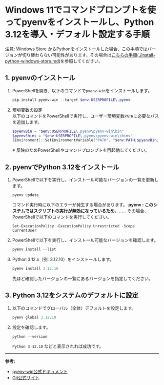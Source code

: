 # Windows 11でコマンドプロンプトを使ってpyenvをインストールし、Python 3.12を導入・デフォルト設定する手順

注意: Windows Store からPythonをインストールした場合、この手順ではバージョンが切り替わらない可能性があります。その場合は[こちらの手順(./install-python-windows-store.md)](./install-python-windows-store.md)を参照してください。


## 1. pyenvのインストール

1. PowerShellを開き、以下のコマンドで`pyenv-win`をインストールします。

    ```powershell
    pip install pyenv-win --target $env:USERPROFILE\.pyenv
    ```

2. 環境変数の設定  
   以下のコマンドをPowerShellで実行し、ユーザー環境変数`PATH`に必要なパスを追加します。

    ```powershell
    $pyenvBin = "$env:USERPROFILE\.pyenv\pyenv-win\bin"
    $pyenvShims = "$env:USERPROFILE\.pyenv\pyenv-win\shims"
    [Environment]::SetEnvironmentVariable("PATH", "$env:PATH;$pyenvBin;$pyenvShims", "User")
    ```

   ※ 反映のためPowerShellやコマンドプロンプトを再起動してください。

## 2. pyenvでPython 3.12をインストール

1. PowerShellで以下を実行し、インストール可能なバージョンの一覧を更新します。
   ```
   pyenv update
   ```
    コマンド実行時に以下のエラーが発生する場合があります。
    **pyenv : このシステムではスクリプトの実行が無効になっているため、.....**
    その場合、PowerShellで以下のコマンドを実行してください。
    ```
    Set-ExecutionPolicy -ExecutionPolicy Unrestricted -Scope CurrentUser
    ```

2. PowerShellで以下を実行し、インストール可能なバージョンを確認します。

    ```powershell
    pyenv install --list
    ```


3. Python 3.12.x（例: 3.12.10）をインストールします。

    ```powershell
    pyenv install 3.12.10
    ```
    先ほど確認したバージョンの一覧にあるバージョンを指定してください。

## 3. Python 3.12をシステムのデフォルトに設定

1. 以下のコマンドでグローバル（全体）デフォルトを設定します。

    ```powershell
    pyenv global 3.12.10
    ```

2. 設定を確認します。

    ```powershell
    python --version
    ```

    `Python 3.12.10` などと表示されれば成功です。

---

**参考:**  
- [pyenv-win公式ドキュメント](https://github.com/pyenv-win/pyenv-win)
- [Git公式サイト](https://git-scm.com/)

